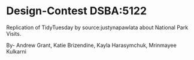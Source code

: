 # Design-Contest DSBA:5122
Replication of TidyTuesday by source:justynapawlata about National Park Visits.


By-
Andrew Grant,
Katie Brizendine,
Kayla Harasymchuk,
Mrinmayee Kulkarni
